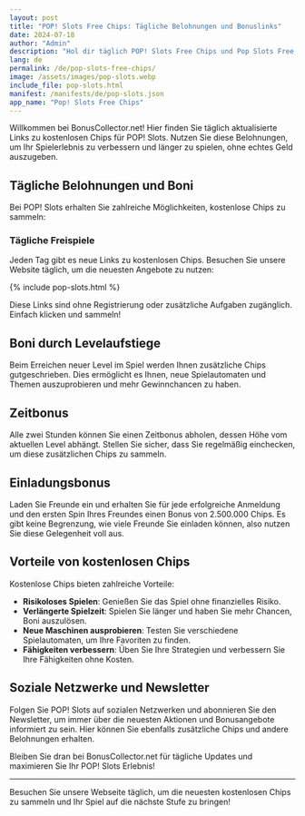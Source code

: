 ```yaml
---
layout: post
title: "POP! Slots Free Chips: Tägliche Belohnungen und Bonuslinks"
date: 2024-07-18
author: "Admin"
description: "Hol dir täglich POP! Slots Free Chips und Pop Slots Free Coin! Entdecke kostenlose Chips-Angebote und verbessere dein Spielerlebnis auf POP! Slots."
lang: de
permalink: /de/pop-slots-free-chips/
image: /assets/images/pop-slots.webp
include_file: pop-slots.html
manifest: /manifests/de/pop-slots.json
app_name: "Pop! Slots Free Chips"
---
```


Willkommen bei BonusCollector.net! Hier finden Sie täglich aktualisierte Links zu kostenlosen Chips für POP! Slots. Nutzen Sie diese Belohnungen, um Ihr Spielerlebnis zu verbessern und länger zu spielen, ohne echtes Geld auszugeben.

## Tägliche Belohnungen und Boni

Bei POP! Slots erhalten Sie zahlreiche Möglichkeiten, kostenlose Chips zu sammeln:

### Tägliche Freispiele

Jeden Tag gibt es neue Links zu kostenlosen Chips. Besuchen Sie unsere Website täglich, um die neuesten Angebote zu nutzen:

{% include pop-slots.html %}

Diese Links sind ohne Registrierung oder zusätzliche Aufgaben zugänglich. Einfach klicken und sammeln!

## Boni durch Levelaufstiege

Beim Erreichen neuer Level im Spiel werden Ihnen zusätzliche Chips gutgeschrieben. Dies ermöglicht es Ihnen, neue Spielautomaten und Themen auszuprobieren und mehr Gewinnchancen zu haben.

## Zeitbonus

Alle zwei Stunden können Sie einen Zeitbonus abholen, dessen Höhe vom aktuellen Level abhängt. Stellen Sie sicher, dass Sie regelmäßig einchecken, um diese zusätzlichen Chips zu sammeln.

## Einladungsbonus

Laden Sie Freunde ein und erhalten Sie für jede erfolgreiche Anmeldung und den ersten Spin Ihres Freundes einen Bonus von 2.500.000 Chips. Es gibt keine Begrenzung, wie viele Freunde Sie einladen können, also nutzen Sie diese Gelegenheit voll aus.

## Vorteile von kostenlosen Chips

Kostenlose Chips bieten zahlreiche Vorteile:

- **Risikoloses Spielen**: Genießen Sie das Spiel ohne finanzielles Risiko.
- **Verlängerte Spielzeit**: Spielen Sie länger und haben Sie mehr Chancen, Boni auszulösen.
- **Neue Maschinen ausprobieren**: Testen Sie verschiedene Spielautomaten, um Ihre Favoriten zu finden.
- **Fähigkeiten verbessern**: Üben Sie Ihre Strategien und verbessern Sie Ihre Fähigkeiten ohne Kosten.

## Soziale Netzwerke und Newsletter

Folgen Sie POP! Slots auf sozialen Netzwerken und abonnieren Sie den Newsletter, um immer über die neuesten Aktionen und Bonusangebote informiert zu sein. Hier können Sie ebenfalls zusätzliche Chips und andere Belohnungen erhalten.

Bleiben Sie dran bei BonusCollector.net für tägliche Updates und maximieren Sie Ihr POP! Slots Erlebnis!

---

Besuchen Sie unsere Webseite täglich, um die neuesten kostenlosen Chips zu sammeln und Ihr Spiel auf die nächste Stufe zu bringen!